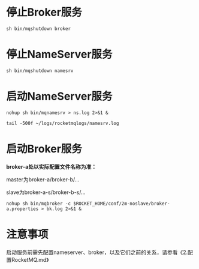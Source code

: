 
# 停止Broker服务

    sh bin/mqshutdown broker

# 停止NameServer服务

    sh bin/mqshutdown namesrv

# 启动NameServer服务

    nohup sh bin/mqnamesrv > ns.log 2>&1 &
    
    tail -500f ~/logs/rocketmqlogs/namesrv.log

# 启动Broker服务

<b>broker-a处以实际配置文件名称为准：</b>

master为broker-a/broker-b/...

slave为broker-a-s/broker-b-s/...

    nohup sh bin/mqbroker -c $ROCKET_HOME/conf/2m-noslave/broker-a.properties > bk.log 2>&1 &

# 注意事项

启动服务前需先配置nameserver、broker，以及它们之前的关系，请参看《2.配置RocketMQ.md》
